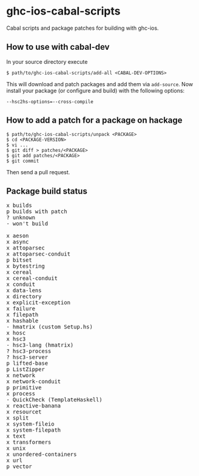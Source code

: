 ghc-ios-cabal-scripts
=====================

Cabal scripts and package patches for building with ghc-ios.

How to use with cabal-dev
-------------------------

In your source directory execute

    $ path/to/ghc-ios-cabal-scripts/add-all <CABAL-DEV-OPTIONS>

This will download and patch packages and add them via `add-source`. Now install your package (or configure and build) with the following options:

    --hsc2hs-options=--cross-compile

How to add a patch for a package on hackage
-------------------------------------------

    $ path/to/ghc-ios-cabal-scripts/unpack <PACKAGE>
    $ cd <PACKAGE-VERSION>
    $ vi ...
    $ git diff > patches/<PACKAGE>
    $ git add patches/<PACKAGE>
    $ git commit

Then send a pull request.

Package build status
--------------------

<pre>
x builds
p builds with patch
? unknown
- won't build

x aeson
x async
x attoparsec
x attoparsec-conduit
p bitset
x bytestring
x cereal
x cereal-conduit
x conduit
x data-lens
x directory
x explicit-exception
x failure
x filepath
x hashable
- hmatrix (custom Setup.hs)
x hosc
x hsc3
- hsc3-lang (hmatrix)
? hsc3-process
? hsc3-server
p lifted-base
p ListZipper
x network
x network-conduit
p primitive
x process
- QuickCheck (TemplateHaskell)
x reactive-banana
x resourcet
x split
x system-fileio
x system-filepath
x text
x transformers
x unix
x unordered-containers
x url
p vector
</pre>
